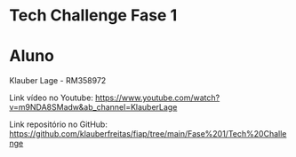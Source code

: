 # Tech Challenge Fase 1

# Aluno
Klauber Lage - RM358972

Link vídeo no Youtube: https://www.youtube.com/watch?v=m9NDA8SMadw&ab_channel=KlauberLage

Link repositório no GitHub: https://github.com/klauberfreitas/fiap/tree/main/Fase%201/Tech%20Challenge